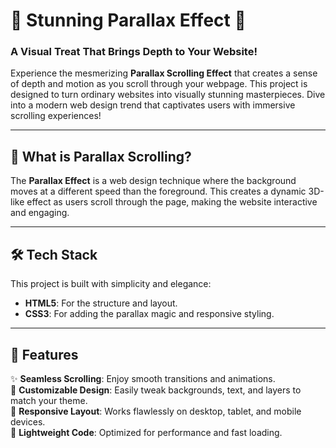 # 🌌 Stunning Parallax Effect 🌠  

### A Visual Treat That Brings Depth to Your Website!  

Experience the mesmerizing **Parallax Scrolling Effect** that creates a sense of depth and motion as you scroll through your webpage. This project is designed to turn ordinary websites into visually stunning masterpieces. Dive into a modern web design trend that captivates users with immersive scrolling experiences!

---

## 🎯 What is Parallax Scrolling?  

The **Parallax Effect** is a web design technique where the background moves at a different speed than the foreground. This creates a dynamic 3D-like effect as users scroll through the page, making the website interactive and engaging.  

---

## 🛠️ Tech Stack  

This project is built with simplicity and elegance:  

- **HTML5**: For the structure and layout.  
- **CSS3**: For adding the parallax magic and responsive styling.  

---

## 🚀 Features  

✨ **Seamless Scrolling**: Enjoy smooth transitions and animations.  
🎨 **Customizable Design**: Easily tweak backgrounds, text, and layers to match your theme.  
📱 **Responsive Layout**: Works flawlessly on desktop, tablet, and mobile devices.  
🌟 **Lightweight Code**: Optimized for performance and fast loading.  
